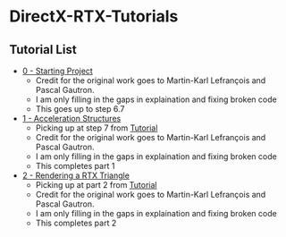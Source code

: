# DirectX-RTX-Tutorials

## Tutorial List
* [0 - Starting Project](https://github.com/cpyburn/DirectX-RTX-Tutorials/tree/main/0%20-%20Starting%20Project)
    * Credit for the original work goes to Martin-Karl Lefrançois and Pascal Gautron. 
    * I am only filling in the gaps in explaination and fixing broken code
    * This goes up to step 6.7 
* [1 - Acceleration Structures](https://github.com/cpyburn/DirectX-RTX-Tutorials/tree/main/1%20-%20Acceleration%20Structures)
    * Picking up at step 7 from [Tutorial](https://developer.nvidia.com/rtx/raytracing/dxr/dx12-raytracing-tutorial-part-1)
    * Credit for the original work goes to Martin-Karl Lefrançois and Pascal Gautron. 
    * I am only filling in the gaps in explaination and fixing broken code
    * This completes part 1
* [2 - Rendering a RTX Triangle]()
    * Picking up at part 2 from [Tutorial](https://developer.nvidia.com/rtx/raytracing/dxr/DX12-Raytracing-tutorial-Part-2)
    * Credit for the original work goes to Martin-Karl Lefrançois and Pascal Gautron. 
    * I am only filling in the gaps in explaination and fixing broken code
    * This completes part 2
